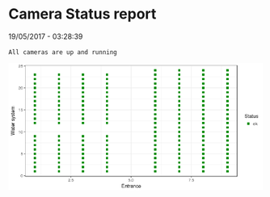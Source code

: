 Camera Status report
================
19/05/2017 - 03:28:39

    All cameras are up and running

![](camreport_files/figure-markdown_github/unnamed-chunk-2-1.png)
